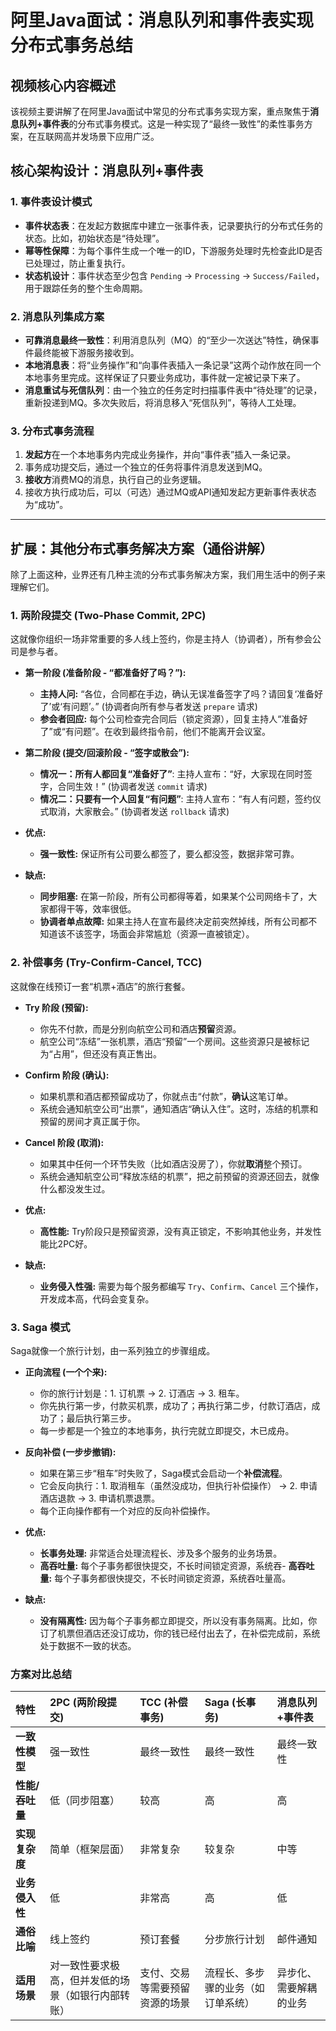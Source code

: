# 阿里Java面试：消息队列和事件表实现分布式事务总结

## 视频核心内容概述

该视频主要讲解了在阿里Java面试中常见的分布式事务实现方案，重点聚焦于**消息队列+事件表**的分布式事务模式。这是一种实现了“最终一致性”的柔性事务方案，在互联网高并发场景下应用广泛。

## 核心架构设计：消息队列+事件表

### 1. 事件表设计模式
- **事件状态表**：在发起方数据库中建立一张事件表，记录要执行的分布式任务的状态。比如，初始状态是“待处理”。
- **幂等性保障**：为每个事件生成一个唯一的ID，下游服务处理时先检查此ID是否已处理过，防止重复执行。
- **状态机设计**：事件状态至少包含 `Pending` → `Processing` → `Success/Failed`，用于跟踪任务的整个生命周期。

### 2. 消息队列集成方案
- **可靠消息最终一致性**：利用消息队列（MQ）的“至少一次送达”特性，确保事件最终能被下游服务接收到。
- **本地消息表**：将“业务操作”和“向事件表插入一条记录”这两个动作放在同一个本地事务里完成。这样保证了只要业务成功，事件就一定被记录下来了。
- **消息重试与死信队列**：由一个独立的任务定时扫描事件表中“待处理”的记录，重新投递到MQ。多次失败后，将消息移入“死信队列”，等待人工处理。

### 3. 分布式事务流程
1.  **发起方**在一个本地事务内完成业务操作，并向“事件表”插入一条记录。
2.  事务成功提交后，通过一个独立的任务将事件消息发送到MQ。
3.  **接收方**消费MQ的消息，执行自己的业务逻辑。
4.  接收方执行成功后，可以（可选）通过MQ或API通知发起方更新事件表状态为“成功”。

---

## 扩展：其他分布式事务解决方案（通俗讲解）

除了上面这种，业界还有几种主流的分布式事务解决方案，我们用生活中的例子来理解它们。

### 1. 两阶段提交 (Two-Phase Commit, 2PC)

这就像你组织一场非常重要的多人线上签约，你是主持人（协调者），所有参会公司是参与者。

*   **第一阶段 (准备阶段 - “都准备好了吗？”):**
    *   **主持人问:** “各位，合同都在手边，确认无误准备签字了吗？请回复‘准备好了’或‘有问题’。” (协调者向所有参与者发送 `prepare` 请求)
    *   **参会者回应:** 每个公司检查完合同后（锁定资源），回复主持人“准备好了”或“有问题”。在收到最终指令前，他们不能离开会议室。

*   **第二阶段 (提交/回滚阶段 - “签字或散会”):**
    *   **情况一：所有人都回复“准备好了”**: 主持人宣布：“好，大家现在同时签字，合同生效！” (协调者发送 `commit` 请求)
    *   **情况二：只要有一个人回复“有问题”**: 主持人宣布：“有人有问题，签约仪式取消，大家散会。” (协调者发送 `rollback` 请求)

*   **优点:**
    *   **强一致性:** 保证所有公司要么都签了，要么都没签，数据非常可靠。
*   **缺点:**
    *   **同步阻塞:** 在第一阶段，所有公司都得等着，如果某个公司网络卡了，大家都得干等，效率很低。
    *   **协调者单点故障:** 如果主持人在宣布最终决定前突然掉线，所有公司都不知道该不该签字，场面会非常尴尬（资源一直被锁定）。

### 2. 补偿事务 (Try-Confirm-Cancel, TCC)

这就像在线预订一套“机票+酒店”的旅行套餐。

*   **Try 阶段 (预留):**
    *   你先不付款，而是分别向航空公司和酒店**预留**资源。
    *   航空公司“冻结”一张机票，酒店“预留”一个房间。这些资源只是被标记为“占用”，但还没有真正售出。

*   **Confirm 阶段 (确认):**
    *   如果机票和酒店都预留成功了，你就点击“付款”，**确认**这笔订单。
    *   系统会通知航空公司“出票”，通知酒店“确认入住”。这时，冻结的机票和预留的房间才真正属于你。

*   **Cancel 阶段 (取消):**
    *   如果其中任何一个环节失败（比如酒店没房了），你就**取消**整个预订。
    *   系统会通知航空公司“释放冻结的机票”，把之前预留的资源还回去，就像什么都没发生过。

*   **优点:**
    *   **高性能:** Try阶段只是预留资源，没有真正锁定，不影响其他业务，并发性能比2PC好。
*   **缺点:**
    *   **业务侵入性强:** 需要为每个服务都编写 `Try`、`Confirm`、`Cancel` 三个操作，开发成本高，代码会变复杂。

### 3. Saga 模式

Saga就像一个旅行计划，由一系列独立的步骤组成。

*   **正向流程 (一个个来):**
    *   你的旅行计划是：1. 订机票 -> 2. 订酒店 -> 3. 租车。
    *   你先执行第一步，付款买机票，成功了；再执行第二步，付款订酒店，成功了；最后执行第三步。
    *   每一步都是一个独立的本地事务，执行完就立即提交，木已成舟。

*   **反向补偿 (一步步撤销):**
    *   如果在第三步“租车”时失败了，Saga模式会启动一个**补偿流程**。
    *   它会反向执行：1. 取消租车（虽然没成功，但执行补偿操作） -> 2. 申请酒店退款 -> 3. 申请机票退票。
    *   每个正向操作都有一个对应的反向补偿操作。

*   **优点:**
    *   **长事务处理:** 非常适合处理流程长、涉及多个服务的业务场景。
    *   **高吞吐量:** 每个子事务都很快提交，不长时间锁定资源，系统吞- **高吞吐量:** 每个子事务都很快提交，不长时间锁定资源，系统吞吐量高。
*   **缺点:**
    *   **没有隔离性:** 因为每个子事务都立即提交，所以没有事务隔离。比如，你订了机票但酒店还没订成功，你的钱已经付出去了，在补偿完成前，系统处于数据不一致的状态。

### 方案对比总结

| 特性 | 2PC (两阶段提交) | TCC (补偿事务) | Saga (长事务) | 消息队列+事件表 | 
| :--- | :--- | :--- | :--- | :--- |
| **一致性模型** | 强一致性 | 最终一致性 | 最终一致性 | 最终一致性 |
| **性能/吞吐量** | 低（同步阻塞） | 较高 | 高 | 高 |
| **实现复杂度** | 简单（框架层面） | 非常复杂 | 较复杂 | 中等 |
| **业务侵入性** | 低 | 非常高 | 高 | 低 |
| **通俗比喻** | 线上签约 | 预订套餐 | 分步旅行计划 | 邮件通知 | 
| **适用场景** | 对一致性要求极高，但并发低的场景（如银行内部转账） | 支付、交易等需要预留资源的场景 | 流程长、多步骤的业务（如订单系统） | 异步化、需要解耦的业务 |
